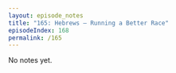 ```yaml
---
layout: episode_notes
title: "165: Hebrews — Running a Better Race"
episodeIndex: 168
permalink: /165
---
```

No notes yet.
